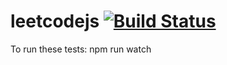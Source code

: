 # leetcodejs [![Build Status][travis-image]][travis-url]

To run these tests:
npm run watch

[travis-image]: https://travis-ci.org/chluchan/leetcodejs.svg?branch=master
[travis-url]: https://travis-ci.org/chluchan/leetcodejs

